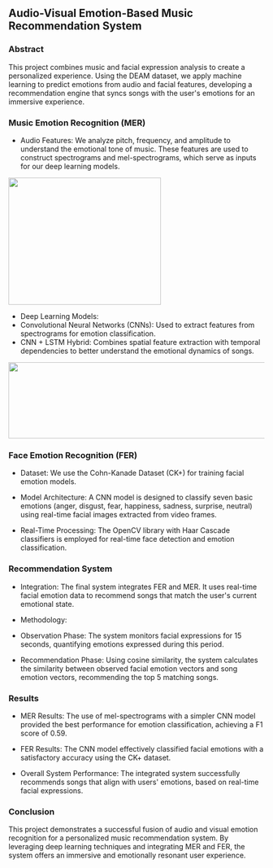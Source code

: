 ## Audio-Visual Emotion-Based Music Recommendation System
### Abstract
This project combines music and facial expression analysis to create a personalized experience. Using the DEAM dataset, we apply machine learning to predict emotions from audio and facial features, developing a recommendation engine that syncs songs with the user's emotions for an immersive experience.

### Music Emotion Recognition (MER)
  * Audio Features: We analyze pitch, frequency, and amplitude to understand the emotional tone of music. These features are used to 
    construct spectrograms and mel-spectrograms, which serve as inputs for our deep learning models.

    
<img src="https://github.com/user-attachments/assets/894979c8-a268-45f9-a020-eb59ceec5b66" width="300" height="250"/>


  * Deep Learning Models:
   * Convolutional Neural Networks (CNNs): Used to extract features from spectrograms for emotion classification.
   * CNN + LSTM Hybrid: Combines spatial feature extraction with temporal dependencies to better understand the emotional dynamics of songs.


<img src="https://github.com/user-attachments/assets/39cfbe4d-5416-4363-825d-cbbc2eeb967b" width="700" height="150"/>


 ### Face Emotion Recognition (FER)
  * Dataset: We use the Cohn-Kanade Dataset (CK+) for training facial emotion models.
  
  * Model Architecture: A CNN model is designed to classify seven basic emotions (anger, disgust, fear, happiness, sadness, surprise,   neutral) using real-time facial images extracted from video frames.
   
  * Real-Time Processing: The OpenCV library with Haar Cascade classifiers is employed for real-time face detection and emotion classification.

### Recommendation System
  * Integration: The final system integrates FER and MER. It uses real-time facial emotion data to recommend songs that match the user's current emotional state.
  
  * Methodology:
   * Observation Phase: The system monitors facial expressions for 15 seconds, quantifying emotions expressed during this period.
   * Recommendation Phase: Using cosine similarity, the system calculates the similarity between observed facial emotion vectors and song emotion vectors, recommending the top 5 matching songs.
### Results
 * MER Results: The use of mel-spectrograms with a simpler CNN model provided the best performance for emotion classification, achieving a F1 score of 0.59.
 
 * FER Results: The CNN model effectively classified facial emotions with a satisfactory accuracy using the CK+ dataset.
 
 * Overall System Performance: The integrated system successfully recommends songs that align with users' emotions, based on real-time facial expressions.

### Conclusion
This project demonstrates a successful fusion of audio and visual emotion recognition for a personalized music recommendation system. By leveraging deep learning techniques and integrating MER and FER, the system offers an immersive and emotionally resonant user experience.

